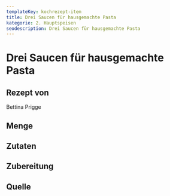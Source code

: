 ```yaml
---
templateKey: kochrezept-item
title: Drei Saucen für hausgemachte Pasta
kategorie: 2. Hauptspeisen
seodescription: Drei Saucen für hausgemachte Pasta
---
```

# Drei Saucen für hausgemachte Pasta

## Rezept von
Bettina Prigge

## Menge

## Zutaten

## Zubereitung 

## Quelle